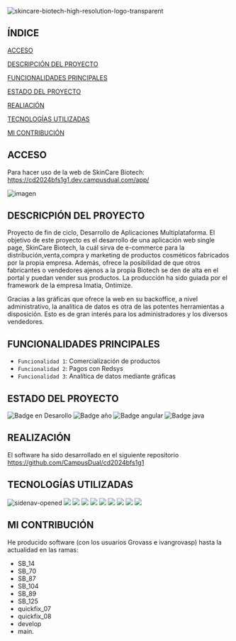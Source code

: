 ![skincare-biotech-high-resolution-logo-transparent](https://github.com/ivangrovasp/PFC-SkinCareBiotech/assets/165771185/013e923b-d64c-4ae7-9546-da07eabd5eed)

## ÍNDICE

[ACCESO](#acceso)

[DESCRIPCIÓN DEL PROYECTO](#descripción-del-proyecto)

[FUNCIONALIDADES PRINCIPALES](#funcionalidades-principales)

[ESTADO DEL PROYECTO](#Estado-del-proyecto)

[REALIACIÓN](#REALIZACIÓN)

[TECNOLOGÍAS UTILIZADAS](#tecnologías-utilizadas)

[MI CONTRIBUCIÓN](#mi-contribución)

## ACCESO

Para hacer uso de la web de SkinCare Biotech: https://cd2024bfs1g1.dev.campusdual.com/app/

![imagen](https://github.com/ivangrovasp/PFC-SkinCareBiotech/assets/165771185/d4ef2d84-9ec8-4a9a-9d95-95c10215e120)


## DESCRICPIÓN DEL PROYECTO  

Proyecto de fin de ciclo, Desarrollo de Aplicaciones Multiplataforma. El objetivo de este proyecto es el desarrollo de una aplicación web single page, SkinCare Biotech, la cuál sirva de e-commerce para la distribución,venta,compra y marketing de productos cosméticos fabricados por la propia empresa. Además, ofrece la posibilidad de que otros fabricantes o vendedores ajenos a la propia Biotech se den de alta en el portal y puedan vender sus productos. La producción ha sido guiada por el framework de la empresa Imatia, Ontimize.

Gracias a las gráficas que ofrece la web en su backoffice, a nivel administrativo, la analítica de datos es otra de las potentes herramientas a disposición. Esto es de gran interés para los administradores y los diversos vendedores.  

## FUNCIONALIDADES PRINCIPALES

- `Funcionalidad 1`: Comercialización de productos
- `Funcionalidad 2`: Pagos con Redsys
- `Funcionalidad 3`: Analítica de datos mediante gráficas

## ESTADO DEL PROYECTO

![Badge en Desarollo](https://img.shields.io/badge/STATUS-FINALIZADO-red) ![Badge año](https://img.shields.io/badge/AÑO-2024-blue) ![Badge angular](https://img.shields.io/badge/ANGULAR-15.0.0-white) ![Badge java](https://img.shields.io/badge/JAVA-11-orange)

## REALIZACIÓN

El software ha sido desarrollado en el siguiente repositorio https://github.com/CampusDual/cd2024bfs1g1 

## TECNOLOGÍAS UTILIZADAS

![sidenav-opened](https://github.com/ivangrovasp/PFC-SkinCareBiotech/assets/165771185/cc20b5b3-0199-494f-9da2-c0f590e52b47)
  <img src="https://img.shields.io/badge/java-007396?style=for-the-badge&logo=java&logoColor=white"> 
  <img src="https://img.shields.io/badge/html5-E34F26?style=for-the-badge&logo=html5&logoColor=white"> 
  <img src="https://img.shields.io/badge/css-1572B6?style=for-the-badge&logo=css3&logoColor=white"> 
  <img src="https://img.shields.io/badge/javascript-F7DF1E?style=for-the-badge&logo=javascript&logoColor=black"> 
  <img src="https://img.shields.io/badge/postgresSQL-4479A1?style=for-the-badge&logoColor=white"> 
  <img src="https://img.shields.io/badge/angular.js-DD0031?style=for-the-badge&logo=angularjs&logoColor=white">
  <img src="https://img.shields.io/badge/node.js-339933?style=for-the-badge&logo=Node.js&logoColor=white">
  <img src="https://img.shields.io/badge/spring-6DB33F?style=for-the-badge&logo=spring&logoColor=white"> 
  <img src="https://img.shields.io/badge/git-F05032?style=for-the-badge&logo=git&logoColor=white">
</div>


## MI CONTRIBUCIÓN

He producido software (con los usuarios Grovass e ivangrovasp) hasta la actualidad en las ramas:
+ SB_14
+ SB_70
+ SB_87
+ SB_104
+ SB_89
+ SB_125
+ quickfix_07
+ quickfix_08
+ develop
+ main. 



